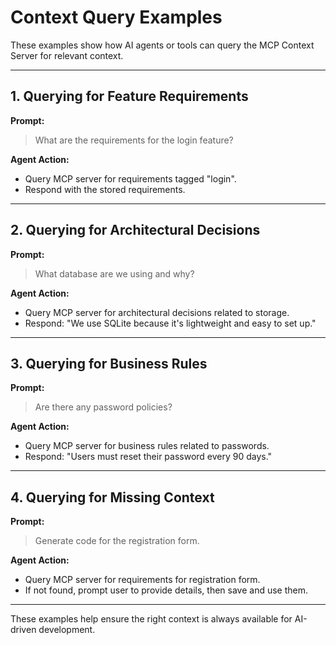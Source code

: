 # Context Query Examples

These examples show how AI agents or tools can query the MCP Context Server for relevant context.

---

## 1. Querying for Feature Requirements
**Prompt:**
> What are the requirements for the login feature?

**Agent Action:**
- Query MCP server for requirements tagged "login".
- Respond with the stored requirements.

---

## 2. Querying for Architectural Decisions
**Prompt:**
> What database are we using and why?

**Agent Action:**
- Query MCP server for architectural decisions related to storage.
- Respond: "We use SQLite because it's lightweight and easy to set up."

---

## 3. Querying for Business Rules
**Prompt:**
> Are there any password policies?

**Agent Action:**
- Query MCP server for business rules related to passwords.
- Respond: "Users must reset their password every 90 days."

---

## 4. Querying for Missing Context
**Prompt:**
> Generate code for the registration form.

**Agent Action:**
- Query MCP server for requirements for registration form.
- If not found, prompt user to provide details, then save and use them.

---

These examples help ensure the right context is always available for AI-driven development.
